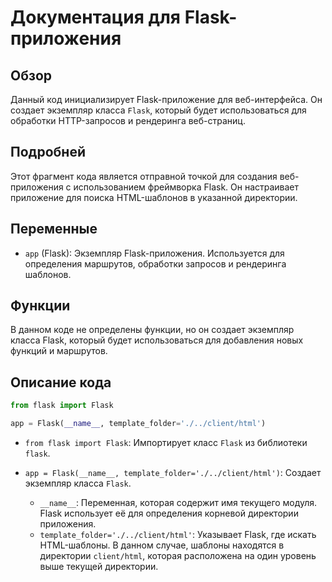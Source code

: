 # Документация для Flask-приложения

## Обзор

Данный код инициализирует Flask-приложение для веб-интерфейса. Он создает экземпляр класса `Flask`, который будет использоваться для обработки HTTP-запросов и рендеринга веб-страниц.

## Подробней

Этот фрагмент кода является отправной точкой для создания веб-приложения с использованием фреймворка Flask. Он настраивает приложение для поиска HTML-шаблонов в указанной директории.

## Переменные

- `app` (Flask): Экземпляр Flask-приложения. Используется для определения маршрутов, обработки запросов и рендеринга шаблонов.

## Функции

В данном коде не определены функции, но он создает экземпляр класса Flask, который будет использоваться для добавления новых функций и маршрутов.

## Описание кода

```python
from flask import Flask

app = Flask(__name__, template_folder='./../client/html')
```

- `from flask import Flask`: Импортирует класс `Flask` из библиотеки `flask`.
- `app = Flask(__name__, template_folder='./../client/html')`: Создает экземпляр класса `Flask`.

  - `__name__`: Переменная, которая содержит имя текущего модуля. Flask использует её для определения корневой директории приложения.
  - `template_folder='./../client/html'`: Указывает Flask, где искать HTML-шаблоны. В данном случае, шаблоны находятся в директории `client/html`, которая расположена на один уровень выше текущей директории.